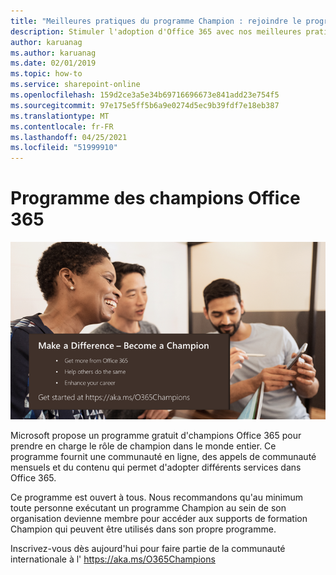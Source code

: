 ```yaml
---
title: "Meilleures pratiques du programme Champion : rejoindre le programme Champions d'Office 365"
description: Stimuler l'adoption d'Office 365 avec nos meilleures pratiques du programme Champion
author: karuanag
ms.author: karuanag
ms.date: 02/01/2019
ms.topic: how-to
ms.service: sharepoint-online
ms.openlocfilehash: 159d2ce3a5e34b69716696673e841add23e754f5
ms.sourcegitcommit: 97e175e5ff5b6a9e0274d5ec9b39fdf7e18eb387
ms.translationtype: MT
ms.contentlocale: fr-FR
ms.lasthandoff: 04/25/2021
ms.locfileid: "51999910"
---
```

# <a name="office-365-champions-program"></a>Programme des champions Office 365 

![faire une différence en tant que champion](media/makeadifference.png)

Microsoft propose un programme gratuit d'champions Office 365 pour prendre en charge le rôle de champion dans le monde entier.  Ce programme fournit une communauté en ligne, des appels de communauté mensuels et du contenu qui permet d'adopter différents services dans Office 365.

Ce programme est ouvert à tous.  Nous recommandons qu'au minimum toute personne exécutant un programme Champion au sein de son organisation devienne membre pour accéder aux supports de formation Champion qui peuvent être utilisés dans son propre programme. 

Inscrivez-vous dès aujourd'hui pour faire partie de la communauté internationale à l' https://aka.ms/O365Champions  
